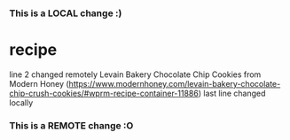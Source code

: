 ### This is a LOCAL change :)
# recipe
line 2 changed remotely
Levain Bakery Chocolate Chip Cookies 
from Modern Honey (https://www.modernhoney.com/levain-bakery-chocolate-chip-crush-cookies/#wprm-recipe-container-11886)
last line changed locally
### This is a REMOTE change :O